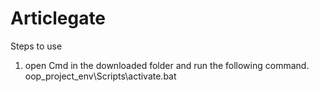 # Articlegate

Steps to use 
1. open Cmd in the downloaded folder and run the following command.
    oop_project_env\Scripts\activate.bat
